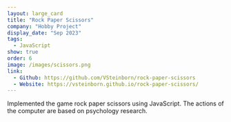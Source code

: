 ```yaml
---
layout: large_card
title: "Rock Paper Scissors"
company: "Hobby Project"
display_date: "Sep 2023"
tags:
  - JavaScript
show: true
order: 6
image: /images/scissors.png
link:
  - Github: https://github.com/VSteinborn/rock-paper-scissors
  - Website: https://vsteinborn.github.io/rock-paper-scissors/
---
```


Implemented the game rock paper scissors using JavaScript. The actions of the computer are based on psychology research.
